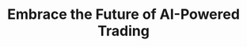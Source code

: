 ---
title: Embrace the Future of AI-Powered Trading
description: Ready to elevate your market game? Quantum AI is here to revolutionize your trading experience. Our advanced AI technology empowers you to make more intelligent and strategic decisions, unlocking the potential for substantial gains.

hero:
    rating:
        text: Rated 4.8 stars&nbsp;by over&nbsp;
        users: 9,150 users

    mentions:
        title: As seen on
        logoimage: ./unmeilleuravenir.com_files/Screenshot_1.png
        
    showSignUpform: no

section_7:
    title: "Transform Your Trading Approach"
    description: "Discover the next generation of asset trading with Quantum AI. This revolutionary blend of artificial intelligence and comprehensive data analytics delivers extraordinary trading capabilities. Quantum AI enables traders to tackle market challenges with unparalleled precision and sophistication."
    button:
      text: "Get Started"
      link: "#sign-up"

---